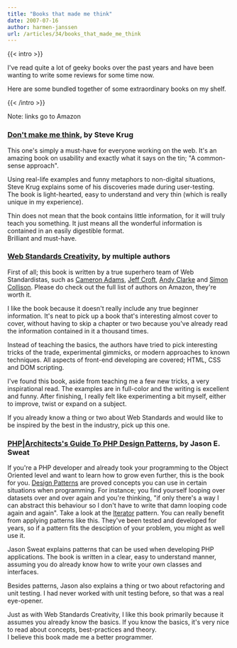```yaml
---
title: "Books that made me think"
date: 2007-07-16
author: harmen-janssen
url: /articles/34/books_that_made_me_think
---
```


{{< intro >}}
<p>I've read quite a lot of geeky books over the past years and have been wanting to write some reviews for some time now.</p>
<p>Here are some bundled together of some extraordinary books on my shelf.</p>
{{< /intro >}}

Note: links go to Amazon

### [Don't make me think](http://www.amazon.com/Dont-Make-Me-Think-Usability/dp/0321344758/ref=pd_bbs_sr_1/104-0966427-4015920?ie=UTF8&s=books&qid=1184582316&sr=8-1), by Steve Krug

This one's simply a must-have for everyone working on the web. It's an amazing book on usability and exactly what it says on the tin; "A common-sense approach".

Using real-life examples and funny metaphors to non-digital situations, Steve Krug explains some of his discoveries made during user-testing.  
 The book is light-hearted, easy to understand and very thin (which is really unique in my experience).

Thin does not mean that the book contains little information, for it will truly teach you something. It just means all the wonderful information is contained in an easily digestible format.  
 Brilliant and must-have.

### [Web Standards Creativity](http://www.amazon.com/Web-Standards-Creativity-Innovations-Scripting/dp/1590598032/ref=pd_bbs_sr_1/104-0966427-4015920?ie=UTF8&s=books&qid=1184582706&sr=1-1), by multiple authors

First of all; this book is written by a true superhero team of Web Standardistas, such as [Cameron Adams](http://www.themaninblue.com/), [Jeff Croft](http://www.jeffcroft.com/), [Andy Clarke](http://www.stuffandnonsense.co.uk/) and [Simon Collison](http://www.colly.com/). Please do check out the full list of authors on Amazon, they're worth it.

I like the book because it doesn't really include any true beginner information. It's neat to pick up a book that's interesting almost cover to cover, without having to skip a chapter or two because you've already read the information contained in it a thousand times.

Instead of teaching the basics, the authors have tried to pick interesting tricks of the trade, experimental gimmicks, or modern approaches to known techniques. All aspects of front-end developing are covered; HTML, CSS and DOM scripting.

I've found this book, aside from teaching me a few new tricks, a very inspirational read. The examples are in full-color and the writing is excellent and funny. After finishing, I really felt like experimenting a bit myself, either to improve, twist or expand on a subject.

If you already know a thing or two about Web Standards and would like to be inspired by the best in the industry, pick up this one.

### [PHP|Architects's Guide To PHP Design Patterns](http://www.amazon.com/PHP-Architects-Guide-Design-Patterns/dp/0973589825/ref=sr_1_3/104-0966427-4015920?ie=UTF8&s=books&qid=1184583674&sr=1-3), by Jason E. Sweat

If you're a PHP developer and already took your programming to the Object Oriented level and want to learn how to grow even further, this is the book for you. [Design Patterns](http://en.wikipedia.org/wiki/Design_pattern_(computer_science)) are proved concepts you can use in certain situations when programming. For instance; you find yourself looping over datasets over and over again and you're thinking, "if only there's a way I can abstract this behaviour so I don't have to write that damn looping code again and again". Take a look at the [Iterator](http://en.wikipedia.org/wiki/Iterator_pattern) pattern. You can really benefit from applying patterns like this. They've been tested and developed for years, so if a pattern fits the desciption of your problem, you might as well use it.

Jason Sweat explains patterns that can be used when developing PHP applications. The book is written in a clear, easy to understand manner, assuming you do already know how to write your own classes and interfaces.

Besides patterns, Jason also explains a thing or two about refactoring and unit testing. I had never worked with unit testing before, so that was a real eye-opener.

Just as with Web Standards Creativity, I like this book primarily because it assumes you already know the basics. If you know the basics, it's very nice to read about concepts, best-practices and theory.  
 I believe this book made me a better programmer.